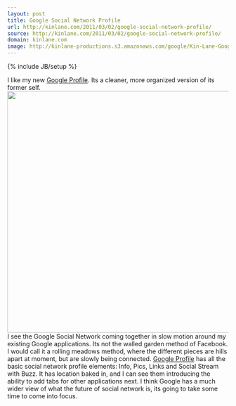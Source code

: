 ```yaml
---
layout: post
title: Google Social Network Profile
url: http://kinlane.com/2011/03/02/google-social-network-profile/
source: http://kinlane.com/2011/03/02/google-social-network-profile/
domain: kinlane.com
image: http://kinlane-productions.s3.amazonaws.com/google/Kin-Lane-Google-Profile.png
---
```

{% include JB/setup %}<p>
     I like my new <a title="Google Profile"
        href="https://profiles.google.com/kinlane/about">Google Profile</a>. Its a cleaner, more organized version of its former self. <a title="Google Profile"
        href="https://profiles.google.com/kinlane/about"><img class="c1"
          src="http://kinlane-productions.s3.amazonaws.com/google/Kin-Lane-Google-Profile.png"
          alt=""
          width="550"
          align="center" /></a> I see the Google Social Network coming together in slow motion around my existing Google applications. Its not the walled garden method of Facebook. I would call it a rolling meadows method, where the different pieces are hills apart at moment, but are slowly being connected. <a title="Google Profiles"
        href="http://www.google.com/profiles">Google Profile</a> has all the basic social network profile elements: Info, Pics, Links and Social Stream with Buzz. It has location baked in, and I can see them introducing the ability to add tabs for other applications next. I think Google has a much wider view of what the future of social network is, its going to take some time to come into focus.
</p>